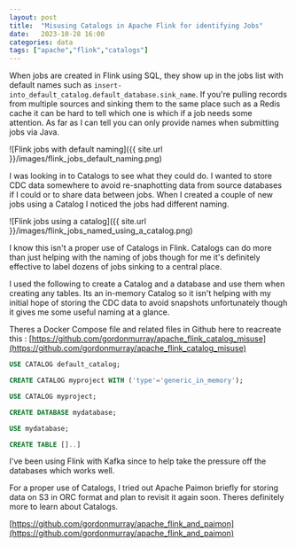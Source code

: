 ```yaml
---
layout: post
title:  "Misusing Catalogs in Apache Flink for identifying Jobs"
date:   2023-10-28 16:00
categories: data
tags: ["apache","flink","catalogs"]
---
```


When jobs are created in Flink using SQL, they show up in the jobs list with default names such as `insert-into_default_catalog.default_database.sink_name`. If you're pulling records from multiple sources and sinking them to the same place such as a Redis cache it can be hard to tell which one is which if a job needs some attention. As far as I can tell you can only provide names when submitting jobs via Java.

![Flink jobs with default naming]({{ site.url }}/images/flink_jobs_default_naming.png)

I was looking in to Catalogs to see what they could do. I wanted to store CDC data somewhere to avoid re-snaphotting data from source databases if I could or to share data between jobs. When I created a couple of new jobs using a Catalog I noticed the jobs had different naming.

![Flink jobs using a catalog]({{ site.url }}/images/flink_jobs_named_using_a_catalog.png)

I know this isn't a proper use of Catalogs in Flink. Catalogs can do more than just helping with the naming of jobs though for me it's definitely effective to label dozens of jobs sinking to a central place.

I used the following to create a Catalog and a database and use them when creating any tables. Its an in-memory Catalog so it isn't helping with my initial hope of storing the CDC data to avoid snapshots unfortunately though it gives me some useful naming at a glance.

Theres a Docker Compose file and related files in Github here to reacreate this : [https://github.com/gordonmurray/apache_flink_catalog_misuse](https://github.com/gordonmurray/apache_flink_catalog_misuse)

```sql
USE CATALOG default_catalog;

CREATE CATALOG myproject WITH ('type'='generic_in_memory');

USE CATALOG myproject;

CREATE DATABASE mydatabase;

USE mydatabase;

CREATE TABLE []..]

```

I've been using Flink with Kafka since to help take the pressure off the databases which works well.

For a proper use of Catalogs, I tried out Apache Paimon briefly for storing data on S3 in ORC format and plan to revisit it again soon. Theres definitely more to learn about Catalogs.

[https://github.com/gordonmurray/apache_flink_and_paimon](https://github.com/gordonmurray/apache_flink_and_paimon)